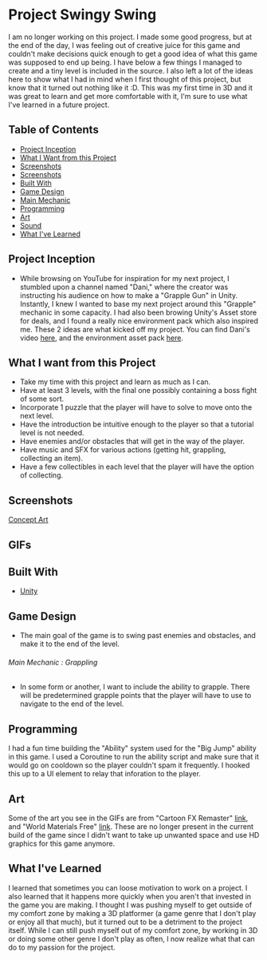 # Project Swingy Swing

I am no longer working on this project. I made some good progress, but at the end of the day, I was feeling out of creative juice for this game and couldn't make decisions quick enough to get a good idea of what this game was supposed to end up being. I have below a few things I managed to create and a tiny level is included in the source. I also left a lot of the ideas here to show what I had in mind when I first thought of this project, but know that it turned out nothing like it :D. This was my first time in 3D and it was great to learn and get more comfortable with it, I'm sure to use what I've learned in a future project. 

## Table of Contents
* [Project Inception](https://github.com/RyanFloresTT/Project-Swingy-Swing/edit/main/README.md#project-inception)
* [What I Want from this Project](https://github.com/RyanFloresTT/Project-Swingy-Swing/edit/main/README.md#what-i-want-from-this-project)
* [Screenshots](https://github.com/RyanFloresTT/Project-Swingy-Swing/edit/main/README.md#screenshots)
* [Screenshots](https://github.com/RyanFloresTT/Project-Swingy-Swing/edit/main/README.md#gifs)
* [Built With](https://github.com/RyanFloresTT/Project-Swingy-Swing/edit/main/README.md#built-with)
* [Game Design](https://github.com/RyanFloresTT/Project-Swingy-Swing/edit/main/README.md#game-design)
* [Main Mechanic](https://github.com/RyanFloresTT/Project-Swingy-Swing/edit/main/README.md#main-mechanic--grappling)
* [Programming](https://github.com/RyanFloresTT/Project-Swingy-Swing/edit/main/README.md#programming)
* [Art](https://github.com/RyanFloresTT/Project-Swingy-Swing/edit/main/README.md#art)
* [Sound](https://github.com/RyanFloresTT/Project-Swingy-Swing/edit/main/README.md#sound)
* [What I've Learned](https://github.com/RyanFloresTT/Project-Swingy-Swing/edit/main/README.md#what-ive-learned)

## Project Inception

* While browsing on YouTube for inspiration for my next project, I stumbled upon a channel named "Dani," where the creator was instructing his audience on how to make a "Grapple Gun" in Unity. Instantly, I knew I wanted to base my next project around this "Grapple" mechanic in some capacity. I had also been browing Unity's Asset store for deals, and I found a really nice environment pack which also inspired me. These 2 ideas are what kicked off my project. You can find Dani's video [here](https://www.youtube.com/watch?v=Xgh4v1w5DxU&ab_channel=DanisTutorials), and the environment asset pack [here](https://assetstore.unity.com/packages/3d/environments/landscapes/toon-fantasy-nature-215197).

## What I want from this Project

* Take my time with this project and learn as much as I can. 
* Have at least 3 levels, with the final one possibly containing a boss fight of some sort. 
* Incorporate 1 puzzle that the player will have to solve to move onto the next level. 
* Have the introduction be intuitive enough to the player so that a tutorial level is not needed.
* Have enemies and/or obstacles that will get in the way of the player.
* Have music and SFX for various actions (getting hit, grappling, collecting an item).
* Have a few collectibles in each level that the player will have the option of collecting.

## Screenshots
[Concept Art](https://github.com/RyanFloresTT/Project-Swingy-Swing/blob/main/Images/FullConceptArt.png)

## GIFs

## Built With

* [Unity](https://www.unity.com)

## Game Design

* The main goal of the game is to swing past enemies and obstacles, and make it to the end of the level.
###### Main Mechanic : Grappling
* In some form or another, I want to include the ability to grapple. There will be predetermined grapple points that the player will have to use to navigate to the end of the level.

## Programming

I had a fun time building the "Ability" system used for the "Big Jump" ability in this game. I used a Coroutine to run the ability script and make sure that it would go on cooldown so the player couldn't spam it frequently. I hooked this up to a UI element to relay that inforation to the player. 

## Art

Some of the art you see in the GIFs are from "Cartoon FX Remaster" [link](https://assetstore.unity.com/packages/vfx/particles/cartoon-fx-remaster-4010), and "World Materials Free" [link](https://assetstore.unity.com/packages/2d/textures-materials/world-materials-free-150182). These are no longer present in the current build of the game since I didn't want to take up unwanted space and use HD graphics for this game anymore.

## What I've Learned

I learned that sometimes you can loose motivation to work on a project. I also learned that it happens more quickly when you aren't that invested in the game you are making. I thought I was pushing myself to get outside of my comfort zone by making a 3D platformer (a game genre that I don't play or enjoy all that much), but it turned out to be a detriment to the project itself. While I can still push myself out of my comfort zone, by working in 3D or doing some other genre I don't play as often, I now realize what that can do to my passion for the project.
